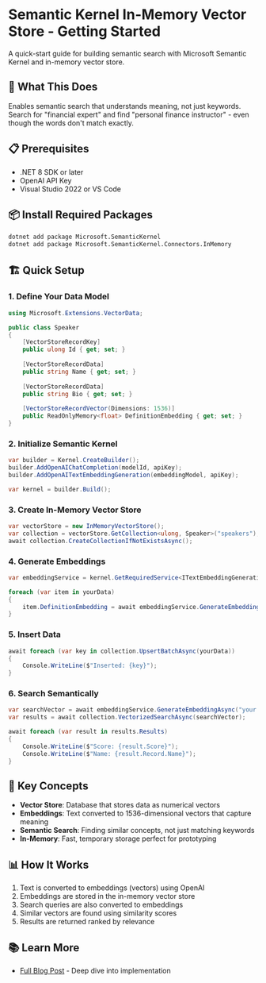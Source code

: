 ﻿# Semantic Kernel In-Memory Vector Store - Getting Started

A quick-start guide for building semantic search with Microsoft Semantic Kernel and in-memory vector store.

## 🚀 What This Does

Enables semantic search that understands meaning, not just keywords. Search for "financial expert" and find "personal finance instructor" - even though the words don't match exactly.

## 📋 Prerequisites

- .NET 8 SDK or later
- OpenAI API Key
- Visual Studio 2022 or VS Code

## 📦 Install Required Packages

```bash
dotnet add package Microsoft.SemanticKernel
dotnet add package Microsoft.SemanticKernel.Connectors.InMemory
```

## 🏗️ Quick Setup

### 1. Define Your Data Model

```csharp
using Microsoft.Extensions.VectorData;

public class Speaker
{
    [VectorStoreRecordKey]
    public ulong Id { get; set; }
    
    [VectorStoreRecordData]
    public string Name { get; set; }
    
    [VectorStoreRecordData]
    public string Bio { get; set; }
    
    [VectorStoreRecordVector(Dimensions: 1536)]
    public ReadOnlyMemory<float> DefinitionEmbedding { get; set; }
}
```

### 2. Initialize Semantic Kernel

```csharp
var builder = Kernel.CreateBuilder();
builder.AddOpenAIChatCompletion(modelId, apiKey);
builder.AddOpenAITextEmbeddingGeneration(embeddingModel, apiKey);

var kernel = builder.Build();
```

### 3. Create In-Memory Vector Store

```csharp
var vectorStore = new InMemoryVectorStore();
var collection = vectorStore.GetCollection<ulong, Speaker>("speakers");
await collection.CreateCollectionIfNotExistsAsync();
```

### 4. Generate Embeddings

```csharp
var embeddingService = kernel.GetRequiredService<ITextEmbeddingGenerationService>();

foreach (var item in yourData)
{
    item.DefinitionEmbedding = await embeddingService.GenerateEmbeddingAsync(item.Bio);
}
```

### 5. Insert Data

```csharp
await foreach (var key in collection.UpsertBatchAsync(yourData))
{
    Console.WriteLine($"Inserted: {key}");
}
```

### 6. Search Semantically

```csharp
var searchVector = await embeddingService.GenerateEmbeddingAsync("your search query");
var results = await collection.VectorizedSearchAsync(searchVector);

await foreach (var result in results.Results)
{
    Console.WriteLine($"Score: {result.Score}");
    Console.WriteLine($"Name: {result.Record.Name}");
}
```

## 🎯 Key Concepts

- **Vector Store**: Database that stores data as numerical vectors
- **Embeddings**: Text converted to 1536-dimensional vectors that capture meaning
- **Semantic Search**: Finding similar concepts, not just matching keywords
- **In-Memory**: Fast, temporary storage perfect for prototyping

## 📊 How It Works

1. Text is converted to embeddings (vectors) using OpenAI
2. Embeddings are stored in the in-memory vector store
3. Search queries are also converted to embeddings
4. Similar vectors are found using similarity scores
5. Results are returned ranked by relevance


## 📚 Learn More

- [Full Blog Post](#) - Deep dive into implementation
